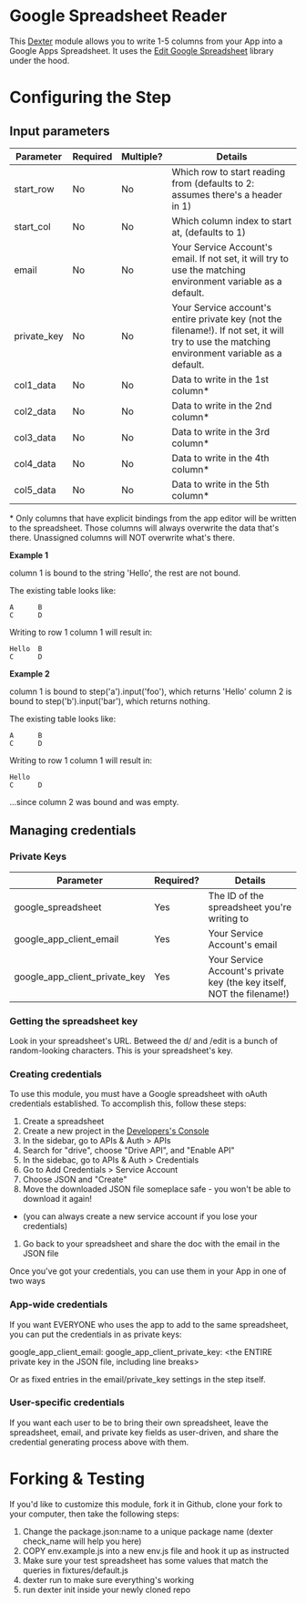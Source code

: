 # Google Spreadsheet Reader 

This [Dexter](http://rundexter.com) module allows you to write 1-5 
columns from your App into a Google Apps Spreadsheet.  It uses the 
[Edit Google Spreadsheet](https://github.com/jpillora/node-edit-google-spreadsheet) 
library under the hood.

# Configuring the Step

## Input parameters

Parameter|Required|Multiple?|Details
---------|--------|---------|-------
start_row | No | No | Which row to start reading from (defaults to 2: assumes there's a header in 1)
start_col | No | No | Which column index to start at, (defaults to 1)
email | No | No | Your Service Account's email.  If not set, it will try to use the matching environment variable as a default.
private_key | No | No | Your Service account's entire private key (not the filename!).  If not set, it will try to use the matching environment variable as a default.
col1_data | No | No | Data to write in the 1st column* 
col2_data | No | No | Data to write in the 2nd column*
col3_data | No | No | Data to write in the 3rd column*
col4_data | No | No | Data to write in the 4th column*
col5_data | No | No | Data to write in the 5th column*

\* Only columns that have explicit bindings from the app editor will be
written to the spreadsheet.  Those columns will always overwrite the data
that's there.  Unassigned columns will NOT overwrite what's there.

**Example 1**

column 1 is bound to the string 'Hello', the rest are not bound.

The existing table looks like:

    A      B
    C      D

Writing to row 1 column 1 will result in:

    Hello  B
    C      D

**Example 2**

column 1 is bound to step('a').input('foo'), which returns 'Hello'
column 2 is bound to step('b').input('bar'), which returns nothing.

The existing table looks like:

    A      B
    C      D

Writing to row 1 column 1 will result in:

    Hello  
    C      D

...since column 2 was bound and was empty.

## Managing credentials

### Private Keys

Parameter|Required?|Details
---------|---------|-------
google_spreadsheet | Yes | The ID of the spreadsheet you're writing to
google_app_client_email | Yes | Your Service Account's email
google_app_client_private_key | Yes | Your Service Account's private key (the key itself, NOT the filename!)


### Getting the spreadsheet key

Look in your spreadsheet's URL. Betweed the d/ and /edit is a bunch
of random-looking characters.  This is your spreadsheet's key.

### Creating credentials

To use this module, you must have a Google spreadsheet with oAuth
credentials established.  To accomplish this, follow these steps:

1. Create a spreadsheet
1. Create a new project in the [Developers's Console](https://console.developers.google.com/project)
1. In the sidebar, go to APIs &amp; Auth &gt; APIs
1. Search for "drive", choose "Drive API", and "Enable API"
1. In the sidebac, go to APIs &amp; Auth &gt; Credentials
1. Go to Add Credentials &gt; Service Account
1. Choose JSON and "Create"
1. Move the downloaded JSON file someplace safe - you won't be able to download it again!
  * (you can always create a new service account if you lose your credentials)
1. Go back to your spreadsheet and share the doc with the email in the JSON file

Once you've got your credentials, you can use them in your App in one of two ways

### App-wide credentials

If you want EVERYONE who uses the app to add to the same spreadsheet, 
you can put the credentials in as private keys:

 google_app_client_email: <the email in the json file>
 google_app_client_private_key: <the ENTIRE private key in the JSON file, including line breaks>

Or as fixed entries in the email/private_key settings in the step itself.

### User-specific credentials

If you want each user to be to bring their own spreadsheet, leave the 
spreadsheet, email, and private key fields as user-driven, and share
the credential generating process above with them.

# Forking &amp; Testing
If you'd like to customize this module, fork it in Github, clone your
fork to your computer, then take the following steps:

1. Change the package.json:name to a unique package name (dexter check_name will help you here)
1. COPY env.example.js into a new env.js file and hook it up as instructed
1. Make sure your test spreadsheet has some values that match the queries in fixtures/default.js
1. dexter run to make sure everything's working
1. run dexter init inside your newly cloned repo

